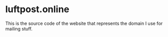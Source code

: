 # luftpost.online

This is the source code of the website that represents the domain I use for mailing stuff.
